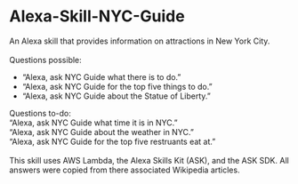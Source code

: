 # Alexa-Skill-NYC-Guide

An Alexa skill that provides information on attractions in New York City.
<br><br>
Questions possible:<br>
<ul>
  <li>“Alexa, ask NYC Guide what there is to do.”</li>
  <li>“Alexa, ask NYC Guide for the top five things to do.”</li>
  <li>“Alexa, ask NYC Guide about the Statue of Liberty.”</li>
</ul>
Questions to-do:<br>
“Alexa, ask NYC Guide what time it is in NYC.”<br>
“Alexa, ask NYC Guide about the weather in NYC.”<br>
“Alexa, ask NYC Guide for the top five restruants eat at.”<br>
<br>
This skill uses AWS Lambda, the Alexa Skills Kit (ASK), and the ASK SDK. All answers were copied from there associated Wikipedia articles.
